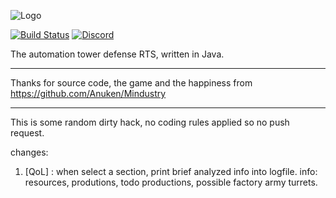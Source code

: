 ![Logo](core/assets-raw/sprites/ui/logo.png)

[![Build Status](https://github.com/Anuken/Mindustry/workflows/Tests/badge.svg?event=push)](https://github.com/Anuken/Mindustry/actions)
[![Discord](https://img.shields.io/discord/391020510269669376.svg?logo=discord&logoColor=white&logoWidth=20&labelColor=7289DA&label=Discord&color=17cf48)](https://discord.gg/mindustry)  

The automation tower defense RTS, written in Java.

---------------
Thanks for source code, the game and the happiness from
https://github.com/Anuken/Mindustry


-------------
This is some random dirty hack, no coding rules applied so no push request.

changes:

1. [QoL] : when select a section, print brief analyzed info into logfile.
   info: resources, produtions, todo productions, possible factory army turrets.

